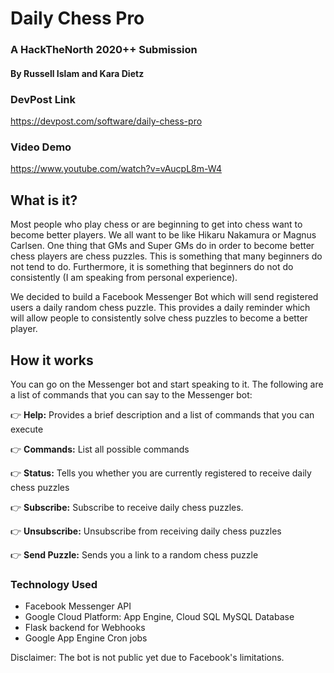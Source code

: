 # Daily Chess Pro
### A HackTheNorth 2020++ Submission
#### By Russell Islam and Kara Dietz

### DevPost Link
https://devpost.com/software/daily-chess-pro

### Video Demo
https://www.youtube.com/watch?v=vAucpL8m-W4


## What is it?
Most people who play chess or are beginning to get into chess want to become better players. We all want to be like Hikaru Nakamura or Magnus Carlsen. One thing that GMs and Super GMs do in order to become better chess players are chess puzzles. This is something that many beginners do not tend to do. Furthermore, it is something that beginners do not do consistently (I am speaking from personal experience).

We decided to build a Facebook Messenger Bot which will send registered users a daily random chess puzzle. This provides a daily reminder which will allow people to consistently solve chess puzzles to become a better player.

## How it works
You can go on the Messenger bot and start speaking to it. The following are a list of commands that you can say to the Messenger bot:

:point_right: **Help:** Provides a brief description and a list of commands that you can execute

:point_right: **Commands:** List all possible commands

:point_right: **Status:** Tells you whether you are currently registered to receive daily chess puzzles

:point_right: **Subscribe:** Subscribe to receive daily chess puzzles.

:point_right: **Unsubscribe:** Unsubscribe from receiving daily chess puzzles

:point_right: **Send Puzzle:** Sends you a link to a random chess puzzle

### Technology Used
- Facebook Messenger API
- Google Cloud Platform: App Engine, Cloud SQL MySQL Database
- Flask backend for Webhooks
- Google App Engine Cron jobs

Disclaimer: The bot is not public yet due to Facebook's limitations.
